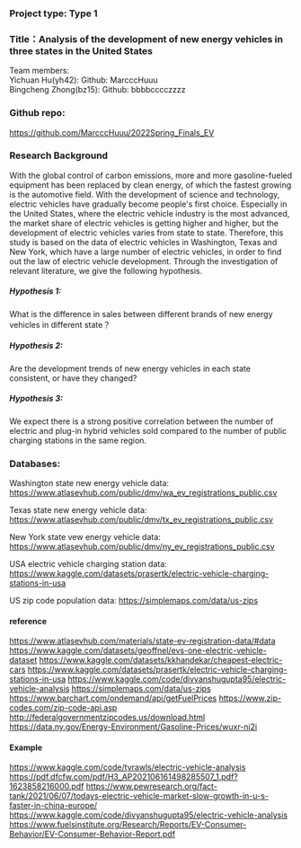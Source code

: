 ### Project type: Type 1
### Title：Analysis of the development of new energy vehicles in three states in the United States
Team members:  
Yichuan Hu(yh42):  Github: MarcccHuuu  
Bingcheng Zhong(bz15): Github: bbbbcccczzzz
 
### Github repo:
https://github.com/MarcccHuuu/2022Spring_Finals_EV

### Research Background
With the global control of carbon emissions, more and more gasoline-fueled equipment has been replaced by clean energy, 
of which the fastest growing is the automotive field. With the development of science and technology, electric vehicles 
have gradually become people's first choice. Especially in the United States, where the electric vehicle industry is 
the most advanced, the market share of electric vehicles is getting higher and higher, but the development of electric 
vehicles varies from state to state. Therefore, this study is based on the data of electric vehicles in Washington, 
Texas and New York, which have a large number of electric vehicles, in order to find out the law of electric vehicle 
development. Through the investigation of relevant literature, we give the following hypothesis.


##### Hypothesis 1:  
What is the difference in sales between different brands of new energy vehicles in different state？
##### Hypothesis 2:
Are the development trends of new energy vehicles in each state consistent, or have they changed?
##### Hypothesis 3:
We expect there is a strong positive correlation between the number of electric and plug-in hybrid vehicles sold 
compared to the number of public charging stations in the same region.

### Databases:
Washington state new energy vehicle data:
https://www.atlasevhub.com/public/dmv/wa_ev_registrations_public.csv

Texas state new energy vehicle data:
https://www.atlasevhub.com/public/dmv/tx_ev_registrations_public.csv

New York state vew energy vehicle data:
https://www.atlasevhub.com/public/dmv/ny_ev_registrations_public.csv

USA electric vehicle charging station data:
https://www.kaggle.com/datasets/prasertk/electric-vehicle-charging-stations-in-usa

US zip code population data:
https://simplemaps.com/data/us-zips

#### reference
https://www.atlasevhub.com/materials/state-ev-registration-data/#data
https://www.kaggle.com/datasets/geoffnel/evs-one-electric-vehicle-dataset
https://www.kaggle.com/datasets/kkhandekar/cheapest-electric-cars
https://www.kaggle.com/datasets/prasertk/electric-vehicle-charging-stations-in-usa
https://www.kaggle.com/code/divyanshugupta95/electric-vehicle-analysis
https://simplemaps.com/data/us-zips
https://www.barchart.com/ondemand/api/getFuelPrices
https://www.zip-codes.com/zip-code-api.asp
http://federalgovernmentzipcodes.us/download.html
https://data.ny.gov/Energy-Environment/Gasoline-Prices/wuxr-ni2i

#### Example
https://www.kaggle.com/code/tyrawls/electric-vehicle-analysis
https://pdf.dfcfw.com/pdf/H3_AP202106161498285507_1.pdf?1623858216000.pdf
https://www.pewresearch.org/fact-tank/2021/06/07/todays-electric-vehicle-market-slow-growth-in-u-s-faster-in-china-europe/
https://www.kaggle.com/code/divyanshugupta95/electric-vehicle-analysis
https://www.fuelsinstitute.org/Research/Reports/EV-Consumer-Behavior/EV-Consumer-Behavior-Report.pdf